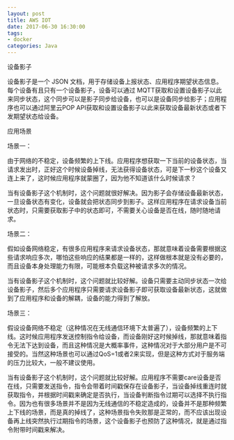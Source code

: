 ```yaml
---
layout: post
title: AWS IOT
date: 2017-06-30 16:30:00
tags:
- docker
categories: Java
---
```





设备影子

设备影子是一个 JSON 文档，用于存储设备上报状态、应用程序期望状态信息。每个设备有且只有一个设备影子，设备可以通过 MQTT获取和设置设备影子以此来同步状态，这个同步可以是影子同步给设备，也可以是设备同步给影子；应用程序也可以通过阿里云POP API获取和设置设备影子以此来获取设备最新状态或者下发期望状态给设备。

应用场景

场景一：

由于网络的不稳定，设备频繁的上下线。应用程序想获取一下当前的设备状态，当请求发出时，正好这个时候设备掉线，无法获得设备状态，可是下一秒这个设备又连上来了，这时候应用程序就蒙圈了，因为他不知道该什么时候请求？

当有设备影子这个机制时，这个问题就很好解决。因为影子会存储设备最新状态，一旦设备状态有变化，设备就会把状态同步到影子。这样应用程序在请求设备当前状态时，只需要获取影子中的状态即可，不需要关心设备是否在线，随时随地请求。

场景二：

假如设备网络稳定，有很多应用程序来请求设备状态，那就意味着设备需要根据这些请求响应多次，哪怕这些响应的结果都是一样的，这样做根本就是没有必要的，而且设备本身处理能力有限，可能根本负载这种被请求多次的情况。

当有设备影子这个机制时，这个问题就比较好解。设备只需要主动同步状态一次给设备影子，然后多个应用程序只需要请求设备影子即可获取设备最新状态，这就做到了应用程序和设备的解耦，设备的能力得到了解放。

场景三：

假设设备网络不稳定（这种情况在无线通信环境下太普遍了），设备频繁的上下线。这时候应用程序发送控制指令给设备，而设备刚好这时候掉线，那就意味着指令无法下达到设备，而且这种情况是大概率事件，这种情况对于大部分用户是不可接受的。当然这种场景也可以通过QoS=1或者2来实现，但是这种方式对于服务端的压力比较大，一般不建议使用。

当有设备影子这个机制时，这个问题就比较好解。应用程序不需要care设备是否在线，只需要发送指令，指令会带着时间戳保存在设备影子，当设备掉线重连时就获取指令，并根据时间戳来确定是否执行，当设备判断指令过期可以选择不执行指令。因为也有很多场景并不是因为无线通信的不稳定造成的，设备并不是那种频繁上下线的场景，而是真的掉线了，这种场景指令失败那是正常的，而不应该出现设备再上线突然执行过期指令的场景，这个设备影子也预防了这种情况，就是通过指令附带时间戳来解决。
